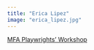 ```yaml
---
title: "Erica Lipez"
image: "erica_lipez.jpg"
---
```


[MFA Playwrights’ Workshop](/programs/mfa-playwrights-workshop)